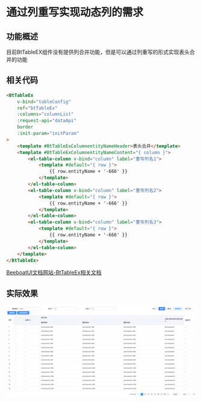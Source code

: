 # 通过列重写实现动态列的需求

## 功能概述
目前BtTableEX组件没有提供列合并功能，但是可以通过列重写的形式实现表头合并的功能

## 相关代码
```html
<BtTableEx
    v-bind="tableConfig"
    ref="btTableEx"
    :columns="columnList"
    :request-api="dataApi"
    border
    :init-param="initParam"
>
    <template #BtTableExColumnentityNameHeader>表头合并</template>
    <template #BtTableExColumnentityNameContent="{ column }">
        <el-table-column v-bind="column" label="重写列名1">
            <template #default="{ row }">
                {{ row.entityName + '-666' }}
            </template>
        </el-table-column>
        <el-table-column v-bind="column" label="重写列名2">
            <template #default="{ row }">
                {{ row.entityName + '-666' }}
            </template>
        </el-table-column>
        <el-table-column v-bind="column" label="重写列名3">
            <template #default="{ row }">
                {{ row.entityName + '-666' }}
            </template>
        </el-table-column>
    </template>
</BtTableEx>
```
[BeeboatUI文档网站-BtTableEx相关文档](http://beet-docs.hive-df.com/docs/components/table-ex/)

## 实际效果
![使用代码片段重写表格列效果](./images/3.png)
